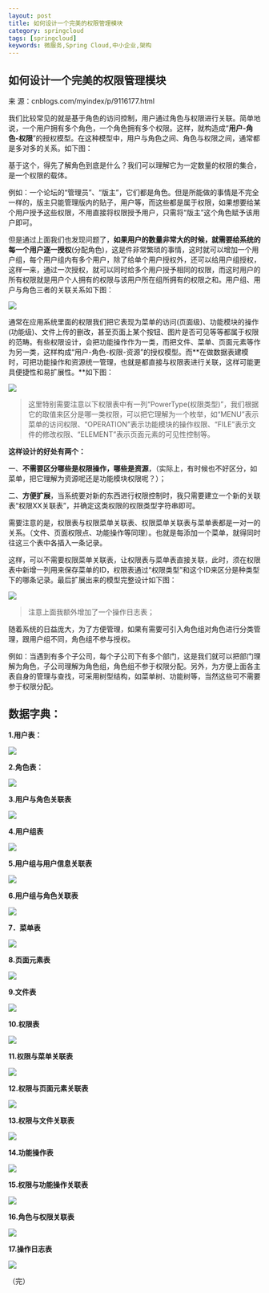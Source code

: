 ```yaml
---
layout: post
title: 如何设计一个完美的权限管理模块
category: springcloud
tags: [springcloud]
keywords: 微服务,Spring Cloud,中小企业,架构
---
```


 
 

## 如何设计一个完美的权限管理模块



来 源：cnblogs.com/myindex/p/9116177.html

我们比较常见的就是基于角色的访问控制，用户通过角色与权限进行关联。简单地说，一个用户拥有多个角色，一个角色拥有多个权限。这样，就构造成“**用户-角色-权限**”的授权模型。在这种模型中，用户与角色之间、角色与权限之间，通常都是多对多的关系。如下图： 

基于这个，得先了解角色到底是什么？我们可以理解它为一定数量的权限的集合，是一个权限的载体。

例如：一个论坛的“管理员”、“版主”，它们都是角色。但是所能做的事情是不完全一样的，版主只能管理版内的贴子，用户等，而这些都是属于权限，如果想要给某个用户授予这些权限，不用直接将权限授予用户，只需将“版主”这个角色赋予该用户即可。

但是通过上面我们也发现问题了，**如果用户的数量非常大的时候，就需要给系统的每一个用户逐一授权**(分配角色)，这是件非常繁琐的事情，这时就可以增加一个用户组，每个用户组内有多个用户，除了给单个用户授权外，还可以给用户组授权，这样一来，通过一次授权，就可以同时给多个用户授予相同的权限，而这时用户的所有权限就是用户个人拥有的权限与该用户所在组所拥有的权限之和。用户组、用户与角色三者的关联关系如下图：

![](https://ziyekudeng.github.io/assets/images/2019/0523/1.webp)

通常在应用系统里面的权限我们把它表现为菜单的访问(页面级)、功能模块的操作(功能级)、文件上传的删改，甚至页面上某个按钮、图片是否可见等等都属于权限的范畴。有些权限设计，会把功能操作作为一类，而把文件、菜单、页面元素等作为另一类，这样构成“用户-角色-权限-资源”的授权模型。而**在做数据表建模时，可把功能操作和资源统一管理，也就是都直接与权限表进行关联，这样可能更具便捷性和易扩展性。**如下图：

![](https://ziyekudeng.github.io/assets/images/2019/0523/2.webp)

> 这里特别需要注意以下权限表中有一列“PowerType(权限类型)”，我们根据它的取值来区分是哪一类权限，可以把它理解为一个枚举，如“MENU”表示菜单的访问权限、“OPERATION”表示功能模块的操作权限、“FILE”表示文件的修改权限、“ELEMENT”表示页面元素的可见性控制等。

**这样设计的好处有两个：**

一、**不需要区分哪些是权限操作，哪些是资源**，（实际上，有时候也不好区分，如菜单，把它理解为资源呢还是功能模块权限呢？）；

二、**方便扩展**，当系统要对新的东西进行权限控制时，我只需要建立一个新的关联表“权限XX关联表”，并确定这类权限的权限类型字符串即可。

需要注意的是，权限表与权限菜单关联表、权限菜单关联表与菜单表都是一对一的关系。（文件、页面权限点、功能操作等同理）。也就是每添加一个菜单，就得同时往这三个表中各插入一条记录。

这样，可以不需要权限菜单关联表，让权限表与菜单表直接关联，此时，须在权限表中新增一列用来保存菜单的ID，权限表通过“权限类型”和这个ID来区分是种类型下的哪条记录。最后扩展出来的模型完整设计如下图：


![](https://ziyekudeng.github.io/assets/images/2019/0523/3.webp)

> 注意上面我额外增加了一个操作日志表；

随着系统的日益庞大，为了方便管理，如果有需要可引入角色组对角色进行分类管理，跟用户组不同，角色组不参与授权。

例如：当遇到有多个子公司，每个子公司下有多个部门，这是我们就可以把部门理解为角色，子公司理解为角色组，角色组不参于权限分配。另外，为方便上面各主表自身的管理与查找，可采用树型结构，如菜单树、功能树等，当然这些可不需要参于权限分配。

## 数据字典：

**1.用户表：**


![](https://ziyekudeng.github.io/assets/images/2019/0523/4.webp)

**2.角色表：**

![](https://ziyekudeng.github.io/assets/images/2019/0523/5.webp)

**3.用户与角色关联表**

![](https://ziyekudeng.github.io/assets/images/2019/0523/6.webp)

**4.用户组表**

![](https://ziyekudeng.github.io/assets/images/2019/0523/7.webp)

**5.用户组与用户信息关联表**

![](https://ziyekudeng.github.io/assets/images/2019/0523/8.webp)


**6.用户组与角色关联表**

![](https://ziyekudeng.github.io/assets/images/2019/0523/9.webp)


**7．菜单表**

![](https://ziyekudeng.github.io/assets/images/2019/0523/10.webp)


**8.页面元素表**

![](https://ziyekudeng.github.io/assets/images/2019/0523/11.webp)


**9.文件表**

![](https://ziyekudeng.github.io/assets/images/2019/0523/12.webp)


**10.权限表**

![](https://ziyekudeng.github.io/assets/images/2019/0523/13.webp)


**11.权限与菜单关联表**

![](https://ziyekudeng.github.io/assets/images/2019/0523/14.webp)


**12.权限与页面元素关联表**

![](https://ziyekudeng.github.io/assets/images/2019/0523/15.webp)


**13.权限与文件关联表**

![](https://ziyekudeng.github.io/assets/images/2019/0523/16.webp)


**14.功能操作表**

![](https://ziyekudeng.github.io/assets/images/2019/0523/17.webp)


**15.权限与功能操作关联表**

![](https://ziyekudeng.github.io/assets/images/2019/0523/18.webp)


**16.角色与权限关联表**

![](https://ziyekudeng.github.io/assets/images/2019/0523/19.webp)


**17.操作日志表**

![](https://ziyekudeng.github.io/assets/images/2019/0523/20.webp)


（完）
